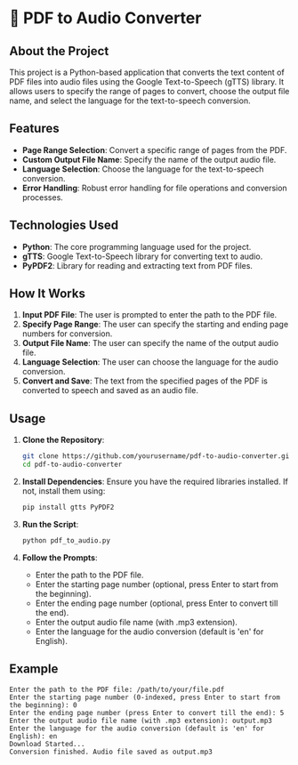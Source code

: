 # 📄 PDF to Audio Converter

## About the Project

This project is a Python-based application that converts the text content of PDF files into audio files using the Google Text-to-Speech (gTTS) library. It allows users to specify the range of pages to convert, choose the output file name, and select the language for the text-to-speech conversion.

## Features

- **Page Range Selection**: Convert a specific range of pages from the PDF.
- **Custom Output File Name**: Specify the name of the output audio file.
- **Language Selection**: Choose the language for the text-to-speech conversion.
- **Error Handling**: Robust error handling for file operations and conversion processes.

## Technologies Used

- **Python**: The core programming language used for the project.
- **gTTS**: Google Text-to-Speech library for converting text to audio.
- **PyPDF2**: Library for reading and extracting text from PDF files.

## How It Works

1. **Input PDF File**: The user is prompted to enter the path to the PDF file.
2. **Specify Page Range**: The user can specify the starting and ending page numbers for conversion.
3. **Output File Name**: The user can specify the name of the output audio file.
4. **Language Selection**: The user can choose the language for the audio conversion.
5. **Convert and Save**: The text from the specified pages of the PDF is converted to speech and saved as an audio file.

## Usage

1. **Clone the Repository**:
    ```bash
    git clone https://github.com/yourusername/pdf-to-audio-converter.git
    cd pdf-to-audio-converter
    ```

2. **Install Dependencies**:
    Ensure you have the required libraries installed. If not, install them using:
    ```bash
    pip install gtts PyPDF2
    ```

3. **Run the Script**:
    ```bash
    python pdf_to_audio.py
    ```

4. **Follow the Prompts**:
    - Enter the path to the PDF file.
    - Enter the starting page number (optional, press Enter to start from the beginning).
    - Enter the ending page number (optional, press Enter to convert till the end).
    - Enter the output audio file name (with .mp3 extension).
    - Enter the language for the audio conversion (default is 'en' for English).

## Example

```plaintext
Enter the path to the PDF file: /path/to/your/file.pdf
Enter the starting page number (0-indexed, press Enter to start from the beginning): 0
Enter the ending page number (press Enter to convert till the end): 5
Enter the output audio file name (with .mp3 extension): output.mp3
Enter the language for the audio conversion (default is 'en' for English): en
Download Started...
Conversion finished. Audio file saved as output.mp3
